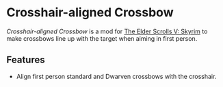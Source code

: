 # Crosshair-aligned Crossbow

_Crosshair-aligned Crossbow_ is a mod for
[The Elder Scrolls V: Skyrim][Skyrim] to make crossbows line up with the
target when aiming in first person.

## Features

- Align first person standard and Dwarven crossbows with the crosshair.


[Skyrim]: https://store.steampowered.com/app/72850
